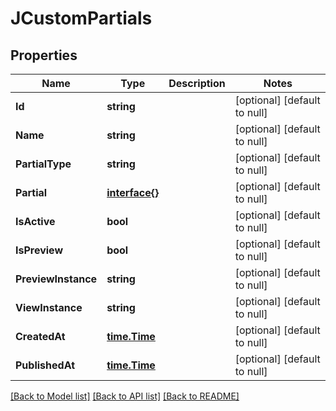 # JCustomPartials

## Properties
Name | Type | Description | Notes
------------ | ------------- | ------------- | -------------
**Id** | **string** |  | [optional] [default to null]
**Name** | **string** |  | [optional] [default to null]
**PartialType** | **string** |  | [optional] [default to null]
**Partial** | [**interface{}**](interface{}.md) |  | [optional] [default to null]
**IsActive** | **bool** |  | [optional] [default to null]
**IsPreview** | **bool** |  | [optional] [default to null]
**PreviewInstance** | **string** |  | [optional] [default to null]
**ViewInstance** | **string** |  | [optional] [default to null]
**CreatedAt** | [**time.Time**](time.Time.md) |  | [optional] [default to null]
**PublishedAt** | [**time.Time**](time.Time.md) |  | [optional] [default to null]

[[Back to Model list]](../README.md#documentation-for-models) [[Back to API list]](../README.md#documentation-for-api-endpoints) [[Back to README]](../README.md)


